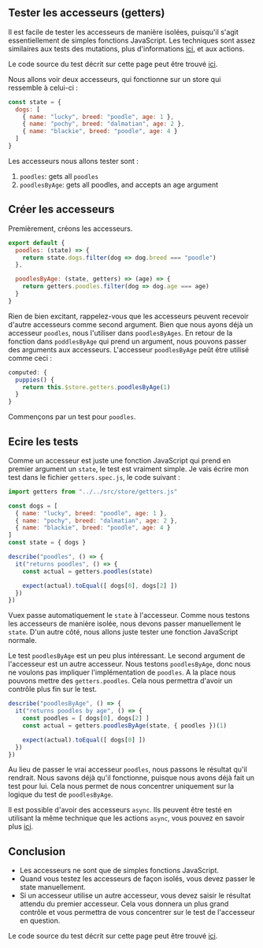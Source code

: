 
## Tester les accesseurs (getters)

Il est facile de tester les accesseurs de manière isolées, puisqu'il s'agit essentiellement de simples fonctions JavaScript. Les techniques sont assez similaires aux tests des mutations, plus d'informations [ici](https://lmiller1990.github.io/vue-testing-handbook/vuex-mutations.html), et aux actions.

Le code source du test décrit sur cette page peut être trouvé [ici](https://github.com/lmiller1990/vue-testing-handbook/tree/master/demo-app/tests/unit/getters.spec.js).

Nous allons voir deux accesseurs, qui fonctionne sur un store qui ressemble à celui-ci :

```js
const state = {
  dogs: [
    { name: "lucky", breed: "poodle", age: 1 },
    { name: "pochy", breed: "dalmatian", age: 2 },
    { name: "blackie", breed: "poodle", age: 4 }
  ]
}
```
Les accesseurs nous allons tester sont :


1. `poodles`: gets all `poodles`
2. `poodlesByAge`: gets all poodles, and accepts an age argument

## Créer les accesseurs

Premièrement, créons les accesseurs.

```js
export default {
  poodles: (state) => {
    return state.dogs.filter(dog => dog.breed === "poodle")
  },

  poodlesByAge: (state, getters) => (age) => {
    return getters.poodles.filter(dog => dog.age === age)
  }
}
```
Rien de bien excitant, rappelez-vous  que les accesseurs peuvent recevoir d'autre accesseurs comme second argument. Bien que nous ayons déjà un accesseur `poodles`, nous l'utiliser dans `poodlesByAges`. En retour de la fonction dans `poddlesByAge` qui prend un argument, nous pouvons passer des arguments aux accesseurs. L'accesseur `poodlesByAge` peût être utilisé comme ceci :

```js
computed: {
  puppies() {
    return this.$store.getters.poodlesByAge(1)
  }
}
```
Commençons par un test pour `poodles`.

## Ecire les tests

Comme un accesseur est juste une fonction JavaScript qui prend en premier argument un `state`, le test est vraiment simple. Je vais écrire mon test dans le fichier `getters.spec.js`, le code suivant :

```js
import getters from "../../src/store/getters.js"

const dogs = [
  { name: "lucky", breed: "poodle", age: 1 },
  { name: "pochy", breed: "dalmatian", age: 2 },
  { name: "blackie", breed: "poodle", age: 4 }
]
const state = { dogs }

describe("poodles", () => {
  it("returns poodles", () => {
    const actual = getters.poodles(state)

    expect(actual).toEqual([ dogs[0], dogs[2] ])
  })
})
```
Vuex passe automatiquement le `state` à l'accesseur. Comme nous testons les accesseurs de manière isolée, nous devons passer manuellement le `state`. D'un autre côté, nous allons juste tester une fonction JavaScript normale.

Le test `poodlesByAge` est un peu plus intéressant. Le second argument de l'accesseur est un autre accesseur. Nous testons `poodlesByAge`, donc nous ne voulons pas impliquer l'implémentation de `poodles`. A la place nous pouvons mettre des `getters.poodles`. Cela nous permettra d'avoir un contrôle plus fin sur le test.

```js
describe("poodlesByAge", () => {
  it("returns poodles by age", () => {
    const poodles = [ dogs[0], dogs[2] ]
    const actual = getters.poodlesByAge(state, { poodles })(1)

    expect(actual).toEqual([ dogs[0] ])
  })
})
```
Au lieu de passer le vrai accesseur `poodles`, nous passons le résultat qu'il rendrait. Nous savons déjà qu'il fonctionne, puisque nous avons déjà fait un test pour lui. Cela nous permet de nous concentrer uniquement sur la logique du test de `poodlesByAge`.

Il est possible d'avoir des accesseurs `async`. Ils peuvent être testé en utilisant la même technique que les actions `async`, vous pouvez en savoir plus [ici](https://lmiller1990.github.io/vue-testing-handbook/vuex-actions.html).

## Conclusion

- Les accesseurs ne sont que de simples fonctions JavaScript.
- Quand vous testez les accesseurs de façon isolés, vous devez passer le state manuellement.
- Si un accesseur utilise un autre accesseur, vous devez saisir le résultat attendu du premier accesseur. Cela vous donnera un plus grand contrôle et vous permettra de vous concentrer sur le test de l'accesseur en question.

Le code source du test décrit sur cette page peut être trouvé [ici](https://github.com/lmiller1990/vue-testing-handbook/tree/master/demo-app/tests/unit/getters.spec.js).
